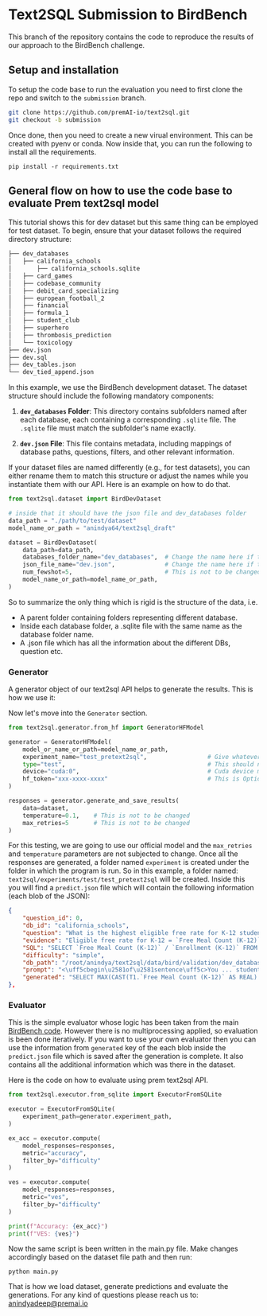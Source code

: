 # Text2SQL Submission to BirdBench 

This branch of the repository contains the code to reproduce the results of our approach to the BirdBench challenge. 

## Setup and installation

To setup the code base to run the evaluation you need to first clone the repo and switch to the `submission` branch. 

```bash
git clone https://github.com/premAI-io/text2sql.git
git checkout -b submission
```

Once done, then you need to create a new virual environment. This can be created with pyenv or conda. Now inside that, you can run the following to install all the requirements. 

```
pip install -r requirements.txt
```

## General flow on how to use the code base to evaluate Prem text2sql model

This tutorial shows this for dev dataset but this same thing can be employed
for test dataset.
To begin, ensure that your dataset follows the required directory structure:

```python
├── dev_databases
│   ├── california_schools
│       ├── california_schools.sqlite
│   ├── card_games
│   ├── codebase_community
│   ├── debit_card_specializing
│   ├── european_football_2
│   ├── financial
│   ├── formula_1
│   ├── student_club
│   ├── superhero
│   ├── thrombosis_prediction
│   └── toxicology
├── dev.json
├── dev.sql
├── dev_tables.json
└── dev_tied_append.json
```

In this example, we use the BirdBench development dataset. The dataset structure should include the following mandatory components:

1. **`dev_databases` Folder**: This directory contains subfolders named after each database, each containing a corresponding `.sqlite` file. The `.sqlite` file must match the subfolder's name exactly.

2. **`dev.json` File**: This file contains metadata, including mappings of database paths, questions, filters, and other relevant information.

If your dataset files are named differently (e.g., for test datasets), you can either rename them to match this structure or adjust the names while you instantiate them with our API. Here is an example on how to do that. 

```python
from text2sql.dataset import BirdDevDataset

# inside that it should have the json file and dev_databases folder
data_path = "./path/to/test/dataset"
model_name_or_path = "anindya64/text2sql_draft"

dataset = BirdDevDataset(
    data_path=data_path,
    databases_folder_name="dev_databases",  # Change the name here if there is other name
    json_file_name="dev.json",              # Change the name here if the name is different
    num_fewshot=5,                          # This is not to be changed
    model_name_or_path=model_name_or_path,
)
```
So to summarize the only thing which is rigid is the structure of the data, i.e.

- A parent folder containing folders representing different database.
- Inside each database folder, a .sqlite file with the same name as the database folder name.
- A .json file which has all the information about the different DBs, question etc.

### Generator

A generator object of our text2sql API helps to generate the results. This is how we use it:

Now let's move into the `Generator` section.

```python
from text2sql.generator.from_hf import GeneratorHFModel

generator = GeneratorHFModel(
    model_or_name_or_path=model_name_or_path,
    experiment_name="test_pretext2sql",                 # Give whatever name you want
    type="test",                                        # This should not change
    device="cuda:0",                                    # Cuda device mapping
    hf_token="xxx-xxxx-xxxx"                            # This is Optional
)

responses = generator.generate_and_save_results(
    data=dataset,
    temperature=0.1,    # This is not to be changed
    max_retries=5       # This is not to be changed
)

```
For this testing, we are going to use our official model and the `max_retries` and `temperature` parameters are not subjected to change. Once all the responses are generated, a folder named `experiment` is created under the folder in which the program is run. So in this example, a folder named: `text2sql/experiments/test/test_pretext2sql` will be created. Inside this you will find a `predict.json` file which will contain the following information (each blob of the JSON):

```json
{
    "question_id": 0,
    "db_id": "california_schools",
    "question": "What is the highest eligible free rate for K-12 students in the schools in Alameda County?",
    "evidence": "Eligible free rate for K-12 = `Free Meal Count (K-12)` / `Enrollment (K-12)`",
    "SQL": "SELECT `Free Meal Count (K-12)` / `Enrollment (K-12)` FROM frpm WHERE `County Name` = 'Alameda' ORDER BY (CAST(`Free Meal Count (K-12)` AS REAL) / `Enrollment (K-12)`) DESC LIMIT 1",
    "difficulty": "simple",
    "db_path": "/root/anindya/text2sql/data/bird/validation/dev_databases/california_schools/california_schools.sqlite",
    "prompt": "<\uff5cbegin\u2581of\u2581sentence\uff5c>You ... students in the schools in Alameda County?\n\n# SQL:\n",
    "generated": "SELECT MAX(CAST(T1.`Free Meal Count (K-12)` AS REAL) / T1.`Enrollment (K-12)`) FROM frpm AS T1 INNER JOIN schools AS T2 ON T1.CDSCode = T2.CDSCode WHERE T2.County = 'Alameda'",
},
```

### Evaluator

This is the simple evaluator whose logic has been taken from the main [BirdBench code](https://github.com/AlibabaResearch/DAMO-ConvAI/tree/main/bird). However there is no multiprocessing applied, so evaluation is been done iteratively. If you want to use your own evaluator then you can use the information from `generated` key of the each blob inside the `predict.json` file which is saved after the generation is complete. It also contains all the additional information which was there in the dataset.

Here is the code on how to evaluate using prem text2sql API. 


```python
from text2sql.executor.from_sqlite import ExecutorFromSQLite

executor = ExecutorFromSQLite(
    experiment_path=generator.experiment_path,
)

ex_acc = executor.compute(
    model_responses=responses,
    metric="accuracy",
    filter_by="difficulty"
)

ves = executor.compute(
    model_responses=responses,
    metric="ves",
    filter_by="difficulty"
)

print(f"Accuracy: {ex_acc}")
print(f"VES: {ves}")
```

Now the same script is been written in the main.py file. Make changes accordingly based on the dataset file path and then run:

```
python main.py
```

That is how we load dataset, generate predictions and evaluate the generations. For any kind of questions please reach us to: anindyadeep@premai.io
